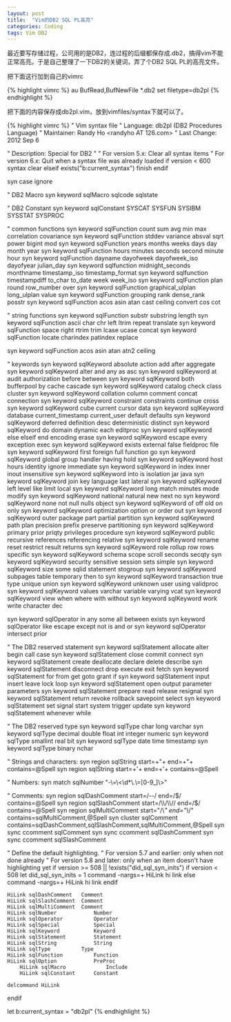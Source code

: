 ```yaml
---
layout: post
title:  "Vim的DB2 SQL PL高亮"
categories: Coding
tags: Vim DB2
---
```



最近要写存储过程，公司用的是DB2，连过程的后缀都保存成.db2，搞得vim不能正常高亮。于是自己整理了一下DB2的关键词，弄了个DB2 SQL PL的高亮文件。

<!--more-->

把下面这行加到自己的vimrc

{% highlight vimrc %}
au BufRead,BufNewFile *.db2 set filetype=db2pl
{% endhighlight %}

把下面的内容保存成db2pl.vim，放到vimfiles/syntax下就可以了。

{% highlight vimrc %}
" Vim syntax file
" Language:    db2pl (DB2 Procedures Language)
" Maintainer:  Randy Ho <randyho AT 126.com>
" Last Change: 2012 Sep 6

" Description: Special for DB2
"
" For version 5.x: Clear all syntax items
" For version 6.x: Quit when a syntax file was already loaded
if version < 600
    syntax clear
elseif exists("b:current_syntax")
    finish
endif
    
syn case ignore
    
" DB2 Macro
syn keyword sqlMacro     sqlcode sqlstate

" DB2 Constant
syn keyword sqlConstant  SYSCAT SYSFUN SYSIBM SYSSTAT SYSPROC

" common functions
syn keyword sqlFunction  count sum avg min max correlation covariance
syn keyword sqlFunction  stddev variance absval sqrt power bigint mod
syn keyword sqlFunction  years months weeks days day month year
syn keyword sqlFunction  hours minutes seconds second minute hour
syn keyword sqlFunction  dayname dayofweek dayofweek_iso dayofyear julian_day
syn keyword sqlfunction  midnight_seconds monthname timestamp_iso timestamp_format
syn keyword sqlfunction  timestampdiff to_char to_date week week_iso
syn keyword sqlFunction  plan round row_number over
syn keyword sqlFunction  graphical_ulplan long_ulplan value
syn keyword sqlFunction  grouping rank dense_rank posstr
syn keyword sqlFunction  acos asin atan cast ceiling convert cos cot

" string functions
syn keyword sqlFunction  substr substring length
syn keyword sqlFunction  ascii char chr left ltrim repeat translate
syn keyword sqlFunction  space right rtrim trim lcase ucase concat
syn keyword sqlFunction  locate charindex patindex replace

syn keyword sqlFunction  acos asin atan atn2 ceiling

" keywords
syn keyword sqlKeyword   absolute action add after aggregate
syn keyword sqlKeyword   alter and any as asc
syn keyword sqlKeyword   at audit authorization before between
syn keyword sqlKeyword   both bufferpool by cache cascade
syn keyword sqlKeyword   catalog check class cluster
syn keyword sqlKeyword   collation column comment concat connection
syn keyword sqlKeyword   constraint constraints continue cross
syn keyword sqlKeyword   cube current cursor data
syn keyword sqlKeyword   database current_timestamp current_user default defaults
syn keyword sqlKeyword   deferred definition desc deterministic distinct
syn keyword sqlKeyword   do domain dynamic each editproc
syn keyword sqlKeyword   else elseif end encoding erase
syn keyword sqlKeyword   escape every  exception exec
syn keyword sqlKeyword   exists external false fieldproc file
syn keyword sqlKeyword   first foreign full function go
syn keyword sqlKeyword   global group handler having hold
syn keyword sqlKeyword   host hours identity ignore immediate
syn keyword sqlKeyword   in index inner inout insensitive
syn keyword sqlKeyword   into is isolation jar java
syn keyword sqlKeyword   join key language last lateral
syn keyword sqlKeyword   left level like limit local
syn keyword sqlKeyword   long match minutes mode modify
syn keyword sqlKeyword   national natural new next no
syn keyword sqlKeyword   none not null nulls object
syn keyword sqlKeyword   of off old on only
syn keyword sqlKeyword   optimization option or order out
syn keyword sqlKeyword   outer package part partial partition
syn keyword sqlKeyword   path plan precision prefix preserve partitioning
syn keyword sqlKeyword   primary prior priqty privileges procedure
syn keyword sqlKeyword   public recursive references referencing relative
syn keyword sqlKeyword   rename reset restrict result returns
syn keyword sqlKeyword   role rollup row rows  specific
syn keyword sqlKeyword   schema scope scroll seconds secqty
syn keyword sqlKeyword   security sensitive session sets simple
syn keyword sqlKeyword   size some sqlid statement stogroup
syn keyword sqlKeyword   subpages table temporary then to
syn keyword sqlKeyword   transaction true type unique union
syn keyword sqlKeyword   unknown user using validproc
syn keyword sqlKeyword   values varchar variable varying vcat
syn keyword sqlKeyword   view when where with without
syn keyword sqlKeyword   work write character dec

syn keyword sqlOperator  in any some all between exists
syn keyword sqlOperator  like escape except not is and or
syn keyword sqlOperator  intersect prior

" The DB2 reserved statement
syn keyword sqlStatement allocate alter begin call case
syn keyword sqlStatement close commit connect
syn keyword sqlStatement create deallocate declare delete describe
syn keyword sqlStatement disconnect drop execute exit fetch
syn keyword sqlStatement for from get goto grant if
syn keyword sqlStatement input insert leave lock loop
syn keyword sqlStatement open output parameter parameters
syn keyword sqlStatement prepare read release resignal
syn keyword sqlStatement return revoke rollback savepoint select
syn keyword sqlStatement set signal start system trigger update
syn keyword sqlStatement whenever while

" The DB2 reserved type
syn keyword sqlType  char long varchar
syn keyword sqlType  decimal double float int integer numeric
syn keyword sqlType  smallint real bit
syn keyword sqlType  date time timestamp
syn keyword sqlType  binary nchar

" Strings and characters:
syn region sqlString        start=+"+    end=+"+ contains=@Spell
syn region sqlString        start=+\'+    end=+\'+ contains=@Spell

" Numbers:
syn match sqlNumber     "-\\=\\<\\d*\\.\\=[0-9_]\\>"

" Comments:
syn region sqlDashComment   start=/--/ end=/$/ contains=@Spell
syn region sqlSlashComment  start=/\\/\\// end=/$/ contains=@Spell
syn region sqlMultiComment  start="/\\*" end="\\*/" contains=sqlMultiComment,@Spell
syn cluster sqlComment  contains=sqlDashComment,sqlSlashComment,sqlMultiComment,@Spell
syn sync ccomment sqlComment
syn sync ccomment sqlDashComment
syn sync ccomment sqlSlashComment

" Define the default highlighting.
" For version 5.7 and earlier: only when not done already
" For version 5.8 and later: only when an item doesn\'t have highlighting yet
if version >= 508 || !exists("did_sql_syn_inits")
    if version < 508
        let did_sql_syn_inits = 1
        command -nargs=+ HiLink hi link <args>
    else
        command -nargs=+ HiLink hi link <args>
    endif

    HiLink sqlDashComment   Comment
    HiLink sqlSlashComment  Comment
    HiLink sqlMultiComment  Comment
    HiLink sqlNumber            Number
    HiLink sqlOperator          Operator
    HiLink sqlSpecial           Special
    HiLink sqlKeyword           Keyword
    HiLink sqlStatement         Statement
    HiLink sqlString            String
    HiLink sqlType          Type
    HiLink sqlFunction          Function
    HiLink sqlOption            PreProc
        HiLink sqlMacro             Include
        HiLink sqlConstant      Constant

    delcommand HiLink
endif

let b:current_syntax = "db2pl"
{% endhighlight %}
